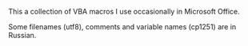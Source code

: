 This a collection of VBA macros I use occasionally in Microsoft Office.

Some filenames (utf8), comments and variable names (cp1251) are in Russian.
